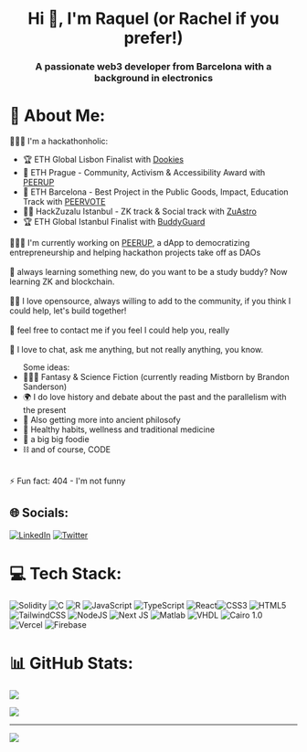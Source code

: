 <h1 align="center">Hi 👋, I'm Raquel (or Rachel if you prefer!)</h1>
<h3 align="center">A passionate web3 developer from Barcelona with a background in electronics</h3>


# 💫 About Me:
👩🏻‍💻 I'm a hackathonholic: 
     <ul>
     <li>🏆 ETH Global Lisbon Finalist with [Dookies](https://ethglobal.com/showcase/dookies-0g13u)</li>
     <li>🥇 ETH Prague - Community, Activism & Accessibility Award with [PEERUP](https://devfolio.co/projects/peer-up-e096)</li>
     <li>🥇 ETH Barcelona - Best Project in the Public Goods, Impact, Education Track with [PEERVOTE](https://devfolio.co/projects/peervote-5c90)</li>
     <li>🥇🥇 HackZuzalu Istanbul - ZK track & Social track with [ZuAstro](https://dorahacks.io/buidl/7976)</li>
     <li>🏆 ETH Global Istanbul Finalist with [BuddyGuard]()</li>
     </ul>
👩🏻‍🔧 I'm currently working on [PEERUP]( https://github.com/PEERWORK ), a dApp to democratizing entrepreneurship and helping hackathon projects take off as DAOs<br>
<br>
🧠 always learning something new, do you want to be a study buddy? Now learning ZK and blockchain.<br>
<br>
👯‍♀️ I love opensource, always willing to add to the community, if you think I could help, let's build together!<br>
<br>
🤝 feel free to contact me if you feel I could help you, really<br>
<br>
💬 I love to chat, ask me anything, but not really anything, you know. <br>
<ul> Some ideas: 
     <li>🧝🏻‍♀️ Fantasy & Science Fiction (currently reading Mistborn by Brandon Sanderson)</li>
     <li>🌍 I do love history and debate about the past and the parallelism with the present</li>
     <li>📜 Also getting more into ancient philosofy</li>
     <li>🥦 Healthy habits, wellness and traditional medicine</li>
     <li>🥗 a big big foodie</li>
     <li>⛓️ and of course, CODE</li>
</ul>  
<br>
⚡️ Fun fact: 404 - I'm not funny
<br>

## 🌐 Socials:
[![LinkedIn](https://img.shields.io/badge/LinkedIn-%230077B5.svg?logo=linkedin&logoColor=white)](https://www.linkedin.com/in/raquel-carrasco-gonzalez/) [![Twitter](https://img.shields.io/badge/Twitter-%231DA1F2.svg?logo=Twitter&logoColor=white)](https://twitter.com/@rraigal_) 

# 💻 Tech Stack:
![Solidity](https://img.shields.io/badge/Solidity-%23363636.svg?style=for-the-badge&logo=solidity&logoColor=white) ![C](https://img.shields.io/badge/c-%2300599C.svg?style=for-the-badge&logo=c&logoColor=white) ![R](https://img.shields.io/badge/r-%23276DC3.svg?style=for-the-badge&logo=r&logoColor=white) ![JavaScript](https://img.shields.io/badge/javascript-%23323330.svg?style=for-the-badge&logo=javascript&logoColor=%23F7DF1E) ![TypeScript](https://img.shields.io/badge/typescript-%23007ACC.svg?style=for-the-badge&logo=typescript&logoColor=white) ![React](https://img.shields.io/badge/react-%2320232a.svg?style=for-the-badge&logo=react&logoColor=%2361DAFB)![CSS3](https://img.shields.io/badge/css3-%231572B6.svg?style=for-the-badge&logo=css3&logoColor=white) ![HTML5](https://img.shields.io/badge/html5-%23E34F26.svg?style=for-the-badge&logo=html5&logoColor=white)![TailwindCSS](https://img.shields.io/badge/tailwindcss-%2338B2AC.svg?style=for-the-badge&logo=tailwind-css&logoColor=white) ![NodeJS](https://img.shields.io/badge/node.js-6DA55F?style=for-the-badge&logo=node.js&logoColor=white) ![Next JS](https://img.shields.io/badge/Next-black?style=for-the-badge&logo=next.js&logoColor=white) ![Matlab](https://www.mathworks.com/matlabcentral/images/matlab-file-exchange.svg) ![VHDL](https://img.shields.io/badge/VHDL-blue) ![Cairo 1.0](https://img.shields.io/badge/Cairo-red)
![Vercel](https://img.shields.io/badge/vercel-%23000000.svg?style=for-the-badge&logo=vercel&logoColor=white) 
![Firebase](https://img.shields.io/badge/firebase-%23039BE5.svg?style=for-the-badge&logo=firebase) 

# 📊 GitHub Stats:
![](https://github-readme-streak-stats.herokuapp.com/?user=raigal-r&theme=dark&hide_border=false)<br/>
 <!-- ![](https://github-readme-stats.vercel.app/api?username=raigal-r&theme=dark&hide_border=false&include_all_commits=false&count_private=true)<br/> -->
![](https://github-readme-stats.vercel.app/api/top-langs/?username=raigal-r&theme=dark&hide_border=false&include_all_commits=false&count_private=true&layout=compact)

---
[![](https://visitcount.itsvg.in/api?id=raigal-r&icon=6&color=6)](https://visitcount.itsvg.in)

<!-- Proudly created with GPRM ( https://gprm.itsvg.in ) -->
